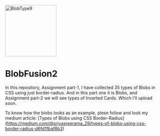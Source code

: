 <img width="166" alt="BlobType9" src="https://github.com/user-attachments/assets/67bdc186-d02a-4eed-919a-3cc4f3179a0a">

# BlobFusion2
In this repository, Assignment part-1, I have collected 35 types of Blobs in CSS using just border-radius. And in this part one it is Blobs, and Assignment part-2 we will see types of Inverted Cards. Which I'll upload soon. 

To know how the blobs looks as an example, plese follow and look my medium article: [Types of Blobs using CSS Border-Radius] (https://medium.com/@sriyasreerama_29/types-of-blobs-using-css-border-radius-d6fd1fbaf8b3)
